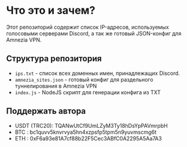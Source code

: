 # Что это и зачем?

Этот репозиторий содержит список IP-адресов, используемых голосовыми серверами Discord, а так же готовый JSON-конфиг для Amnezia VPN. 


## Структура репозитория

- `ips.txt` - список всех доменных имен, принадлежащих Discord.
- `amnezia_sites.json` - готовый конфиг для раздельного туннелирования в Amnezia VPN
- `index.js` - NodeJS скрипт для генерации конфига из TXT 


## Поддержать автора

- USDT (TRC20): TQANwUtCf9UmLZyM3Ty18hDsYpPAVmrpbH
- BTC : bc1quvv5knvrvya5hn4xzpsfp5tpm5n9yuvmscmg6t
- ETH : 0xF6a93e81A7cf88b22F5Cec3ABfC0A2295A5Aa7A3